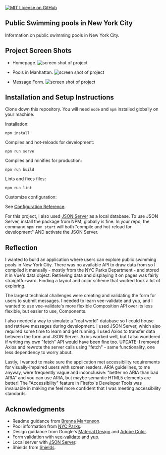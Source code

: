 [![MIT License on GitHub](https://img.shields.io/github/license/seankelliher/nyc-public-pools?style=flat-square)](/LICENSE.txt)
## Public Swimming pools in New York City

Information on public swimming pools in New York City.

## Project Screen Shots

* Homepage.
![screen shot of project](/screenshots/nyc-public-pools-screenshot1.png?s=600)

* Pools in Manhattan.
![screen shot of project](/screenshots/nyc-public-pools-screenshot2.png?s=600)

* Message Form.
![screen shot of project](/screenshots/nyc-public-pools-screenshot3.png?s=600)

## Installation and Setup Instructions

Clone down this repository. You will need `node` and `npm` installed globally on your machine.

Installation:

`npm install`

Compiles and hot-reloads for development:

`npm run serve`

Compiles and minifies for production:

`npm run build`

Lints and fixes files:

`npm run lint`

Customize configuration:

See [Configuration Reference](https://cli.vuejs.org/config/).

For this project, I also used [JSON Server](https://www.npmjs.com/package/json-server) as a local database. To use JSON Server, install the package from NPM, globally is fine. In your repo, the command `npm run start` will both "compile and hot-reload for development" AND activate the JSON Server.

## Reflection

I wanted to build an application where users can explore public swimming pools in New York City. There was no available API to draw data from so I compiled it manually - mostly from the NYC Parks Department - and stored it in Vue's data object. Retrieving data and displaying it on pages was fairly straightforward. Finding a layout and color scheme that worked took a lot of exploring.

The largest technical challenges were creating and validating the form for users to submit messages. I needed to learn vee-validate and yup, and I wanted to use vee-validate's more flexible Composition API over its less flexible, but easier to use, Components. 

I also needed a way to simulate a "real world" database so I could house and retrieve messages during development. I used JSON Server, which also required some time to learn and get running. I used Axios to transfer data between the form and JSON Server. Axios worked well, but I also wondered if writing my own "fetch" API would have been fine too. UPDATE: I removed Axios and rewrote the server calls using "fetch" - same functionality, one less dependency to worry about.

Lastly, I wanted to make sure the application met accessibility requirements for visually-impaired users with screen readers. ARIA guidelines, to me anyway, were frequently vague and inconclusive: "better no ARIA than bad ARIA" and you can use ARIA, but maybe semantic HTML5 elements are better! The "Accessibility" feature in Firefox's Developer Tools was invaluable in making me feel more confident that I was meeting accessibility standards.

## Acknowledgments

* Readme guidance from [Brenna Martenson](https://gist.github.com/martensonbj/6bf2ec2ed55f5be723415ea73c4557c4).
* Pool information from [NYC Parks](https://www.nycgovparks.org/highlights/places-to-go/pools).
* Design guidance from Google's [Material Design](https://material.io/design) and [Adobe Color](https://color.adobe.com/trends).
* Form validation with [vee-validate](https://vee-validate.logaretm.com/v4) and [yup](https://www.npmjs.com/package/yup).
* Local server with [JSON Server](https://www.npmjs.com/package/json-server).
* Shields from [Shields](https://shields.io).
